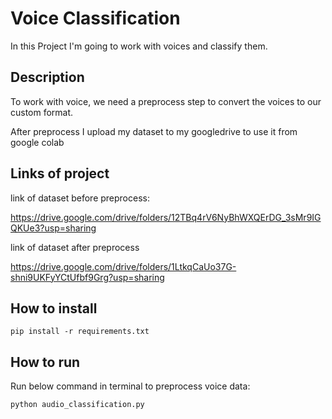 # Voice Classification

In this Project I'm going to work with voices and classify them.

## Description

To work with voice, we need a preprocess step to convert the voices to our custom format. 

After preprocess I upload my dataset to my googledrive to use it from google colab

## Links of project

link of dataset before preprocess:

https://drive.google.com/drive/folders/12TBq4rV6NyBhWXQErDG_3sMr9IGQKUe3?usp=sharing

link of dataset after preprocess

https://drive.google.com/drive/folders/1LtkqCaUo37G-shni9UKFyYCtUfbf9Grg?usp=sharing

## How to install

```
pip install -r requirements.txt
```

##  How to run

Run below command in terminal to preprocess voice data:

```
python audio_classification.py
```


